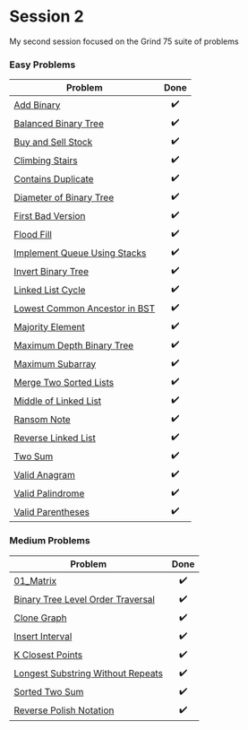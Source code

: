 # Session 2

My second session focused on the Grind 75 suite of problems

### Easy Problems
| Problem | Done  |
| ------- | :---: |
| [Add Binary](https://leetcode.com/problems/add-binary) | :heavy_check_mark: |
| [Balanced Binary Tree](https://leetcode.com/problems/balanced-binary-tree/) | :heavy_check_mark: |
| [Buy and Sell Stock](https://leetcode.com/problems/best-time-to-buy-and-sell-stock)  | :heavy_check_mark: |
| [Climbing Stairs](https://leetcode.com/problems/climbing-stairs/)  | :heavy_check_mark: |
| [Contains Duplicate](https://leetcode.com/problems/contains-duplicate)  | :heavy_check_mark: |
| [Diameter of Binary Tree](https://leetcode.com/problems/diameter-of-binary-tree)  | :heavy_check_mark: |
| [First Bad Version](https://leetcode.com/problems/first-bad-version/)  | :heavy_check_mark: |
| [Flood Fill](https://leetcode.com/problems/flood-fill)  | :heavy_check_mark:
| [Implement Queue Using Stacks](https://leetcode.com/problems/implement-queue-using-stacks)  | :heavy_check_mark:
| [Invert Binary Tree](https://leetcode.com/problems/invert-binary-tree)  | :heavy_check_mark:
| [Linked List Cycle](https://leetcode.com/problems/linked-list-cycle)  | :heavy_check_mark:
| [Lowest Common Ancestor in BST](https://leetcode.com/problems/lowest-common-ancestor-of-a-binary-search-tree)  | :heavy_check_mark:
| [Majority Element](https://leetcode.com/problems/majority-element/)  | :heavy_check_mark:
| [Maximum Depth Binary Tree](https://leetcode.com/problems/maximum-depth-of-binary-tree)  | :heavy_check_mark:
| [Maximum Subarray](https://leetcode.com/problems/maximum-subarray)  | :heavy_check_mark:
| [Merge Two Sorted Lists](https://leetcode.com/problems/merge-two-sorted-lists)  | :heavy_check_mark:
| [Middle of Linked List](https://leetcode.com/problems/middle-of-the-linked-list)  | :heavy_check_mark:
| [Ransom Note](https://leetcode.com/problems/ransom-note/)  | :heavy_check_mark:
| [Reverse Linked List](https://leetcode.com/problems/reverse-linked-list/)  | :heavy_check_mark:
| [Two Sum](https://leetcode.com/problems/two-sum)  | :heavy_check_mark:
| [Valid Anagram](https://leetcode.com/problems/valid-anagram)  | :heavy_check_mark:
| [Valid Palindrome](https://leetcode.com/problems/valid-palindrome)  | :heavy_check_mark:
| [Valid Parentheses](https://leetcode.com/problems/valid-parentheses)  | :heavy_check_mark:

### Medium Problems
| Problem | Done  |
| ------- | :---: |
| [01_Matrix](https://leetcode.com/problems/01-matrix/)  | :heavy_check_mark:
| [Binary Tree Level Order Traversal](https://leetcode.com/problems/binary-tree-level-order-traversal/)  | :heavy_check_mark:
| [Clone Graph](https://leetcode.com/problems/clone-graph/)  | :heavy_check_mark:
| [Insert Interval](https://leetcode.com/problems/insert-interval/)  | :heavy_check_mark:
| [K Closest Points](https://leetcode.com/problems/k-closest-points-to-origin)  | :heavy_check_mark:
| [Longest Substring Without Repeats](https://leetcode.com/problems/longest-substring-without-repeating-characters)  | :heavy_check_mark:
| [Sorted Two Sum](https://leetcode.com/problems/two-sum-ii-input-array-is-sorted/)  | :heavy_check_mark:
| [Reverse Polish Notation](https://leetcode.com/problems/evaluate-reverse-polish-notation/)  | :heavy_check_mark:


